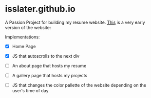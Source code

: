 # isslater.github.io
A Passion Project for building my resume website. 
[This](https://isiahslater.com) is a very early version of the website:

Implementations:
-[x] Home Page
-[x] JS that autoscrolls to the next div
-[ ] An about page that hosts my resume
-[ ] A gallery page that hosts my projects
-[ ] JS that changes the color pallette of the website depending on the user's time of day

